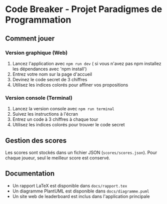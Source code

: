 # Code Breaker - Projet Paradigmes de Programmation

## Comment jouer

### Version graphique (Web)

1. Lancez l'application avec `npm run dev` ( si vous n'avez pas npm installez les dépendances avec 'npm install')
2. Entrez votre nom sur la page d'accueil
3. Devinez le code secret de 3 chiffres
4. Utilisez les indices colorés pour affiner vos propositions

### Version console (Terminal)

1. Lancez la version console avec `npm run terminal`
2. Suivez les instructions à l'écran
3. Entrez un code à 3 chiffres à chaque tour
4. Utilisez les indices colorés pour trouver le code secret

## Gestion des scores

Les scores sont stockés dans un fichier JSON (`scores/scores.json`). Pour chaque joueur, seul le meilleur score est conservé.

## Documentation

- Un rapport LaTeX est disponible dans `docs/rapport.tex`
- Un diagramme PlantUML est disponible dans `docs/diagramme.puml`
- Un site web de leaderboard est inclus dans l'application principale
